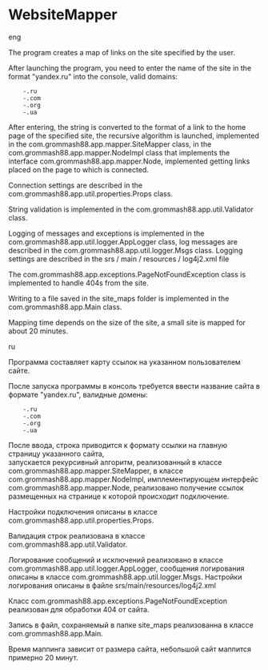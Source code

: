 # WebsiteMapper

eng

The program creates a map of links on the site specified by the user.

After launching the program, you need to enter the name of the site in the format "yandex.ru" into the console,
valid domains:

        -.ru
        -.com
        -.org
        -.ua
After entering, the string is converted to the format of a link to the home page of the specified site,
the recursive algorithm is launched, implemented in the com.grommash88.app.mapper.SiteMapper class,
in the com.grommash88.app.mapper.NodeImpl class that implements the interface
com.grommash88.app.mapper.Node, implemented getting links placed on the page to
which is connected.

Connection settings are described in the com.grommash88.app.util.properties.Props class.

String validation is implemented in the com.grommash88.app.util.Validator class.

Logging of messages and exceptions is implemented in the com.grommash88.app.util.logger.AppLogger class,
log messages are described in the com.grommash88.app.util.logger.Msgs class.
Logging settings are described in the srs / main / resources / log4j2.xml file

The com.grommash88.app.exceptions.PageNotFoundException class is implemented to handle 404s from the site.

Writing to a file saved in the site_maps folder is implemented in the com.grommash88.app.Main class.

Mapping time depends on the size of the site, a small site is mapped for about 20 minutes.

ru

Программа составляет карту ссылок на указанном пользователем сайте.

После запуска программы в консоль требуется ввести название сайта в формате "yandex.ru",
валидные домены:

        -.ru
        -.com
        -.org
        -.ua
После ввода, строка приводится к формату ссылки на главную страницу указанного сайта,  
запускается рекурсивный алгоритм, реализованный в классе com.grommash88.app.mapper.SiteMapper,
в классе com.grommash88.app.mapper.NodeImpl, имплементирующем интерфейс
com.grommash88.app.mapper.Node, реализовано получение ссылок размещенных на странице к
которой происходит подключение.

Настройки подключения описаны в классе com.grommash88.app.util.properties.Props.

Валидация строк реализована в классе com.grommash88.app.util.Validator.

Логирование сообщений и исключений реализовано в классе com.grommash88.app.util.logger.AppLogger,
сообщения логирования описаны в классе com.grommash88.app.util.logger.Msgs.
Настройки логирования описаны в файле srs/main/resources/log4j2.xml

Класс com.grommash88.app.exceptions.PageNotFoundException реализован для обработки 404 от сайта.

Запись в файл, сохраняемый в папке site_maps реализованна в классе com.grommash88.app.Main.

Время маппинга зависит от размера сайта, небольшой сайт маппится примерно 20 минут.
